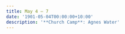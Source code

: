 ```yaml
---
title: May 4 — 7
date: '1901-05-04T00:00:00+10:00'
description: '**Church Camp**: Agnes Water'
---
```


